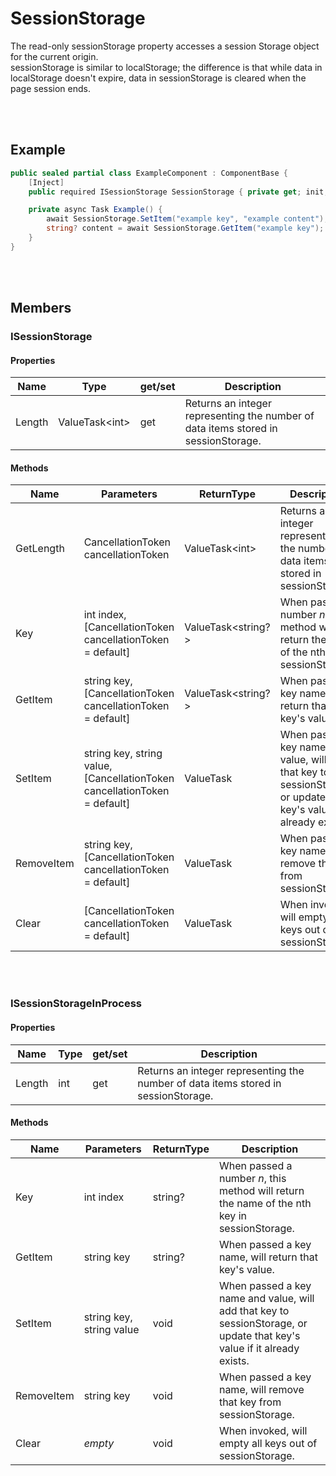 # SessionStorage

The read-only sessionStorage property accesses a session Storage object for the current origin.  
sessionStorage is similar to localStorage; the difference is that while data in localStorage doesn't expire, data in sessionStorage is cleared when the page session ends.


<br><br />
## Example

```csharp
public sealed partial class ExampleComponent : ComponentBase {
    [Inject]
    public required ISessionStorage SessionStorage { private get; init; }

    private async Task Example() {
        await SessionStorage.SetItem("example key", "example content");
        string? content = await SessionStorage.GetItem("example key"); // returns "example content"
    }
}
```


<br><br />
## Members

### ISessionStorage

#### Properties

| **Name** | **Type**             | get/set | **Description**                                                                    |
| -------- | -------------------- | ------- | ---------------------------------------------------------------------------------- |
| Length   | ValueTask&lt;int&gt; | get     | Returns an integer representing the number of data items stored in sessionStorage. |

#### Methods

| **Name**   | **Parameters**                                                            | **ReturnType**           | **Description**                                                                                                         |
| ---------- | ------------------------------------------------------------------------- | ------------------------ | ----------------------------------------------------------------------------------------------------------------------- |
| GetLength  | CancellationToken cancellationToken                                       | ValueTask&lt;int&gt;     | Returns an integer representing the number of data items stored in sessionStorage.                                      |
| Key        | int index, [CancellationToken cancellationToken = default]                | ValueTask&lt;string?&gt; | When passed a number *n*, this method will return the name of the nth key in sessionStorage.                            |
| GetItem    | string key, [CancellationToken cancellationToken = default]               | ValueTask&lt;string?&gt; | When passed a key name, will return that key's value.                                                                   |
| SetItem    | string key, string value, [CancellationToken cancellationToken = default] | ValueTask                | When passed a key name and value, will add that key to sessionStorage, or update that key's value if it already exists. |
| RemoveItem | string key, [CancellationToken cancellationToken = default]               | ValueTask                | When passed a key name, will remove that key from sessionStorage.                                                       |
| Clear      | [CancellationToken cancellationToken = default]                           | ValueTask                | When invoked, will empty all keys out of sessionStorage.                                                                |


<br></br>
### ISessionStorageInProcess

#### Properties

| **Name** | **Type** | get/set | **Description**                                                                    |
| -------- | -------- | ------- | ---------------------------------------------------------------------------------- |
| Length   | int      | get     | Returns an integer representing the number of data items stored in sessionStorage. |

#### Methods

| **Name**   | **Parameters**                                                            | **ReturnType**     | **Description**                                             |
| ---------- | ------------------------------------------------------------------------- | ------------------ | ----------------------------------------------------------- |
| Key        | int index                | string? | When passed a number *n*, this method will return the name of the nth key in sessionStorage.                            |
| GetItem    | string key               | string? | When passed a key name, will return that key's value.                                                                   |
| SetItem    | string key, string value | void    | When passed a key name and value, will add that key to sessionStorage, or update that key's value if it already exists. |
| RemoveItem | string key               | void    | When passed a key name, will remove that key from sessionStorage.                                                       |
| Clear      | *empty*                  | void    | When invoked, will empty all keys out of sessionStorage.                                                                |
